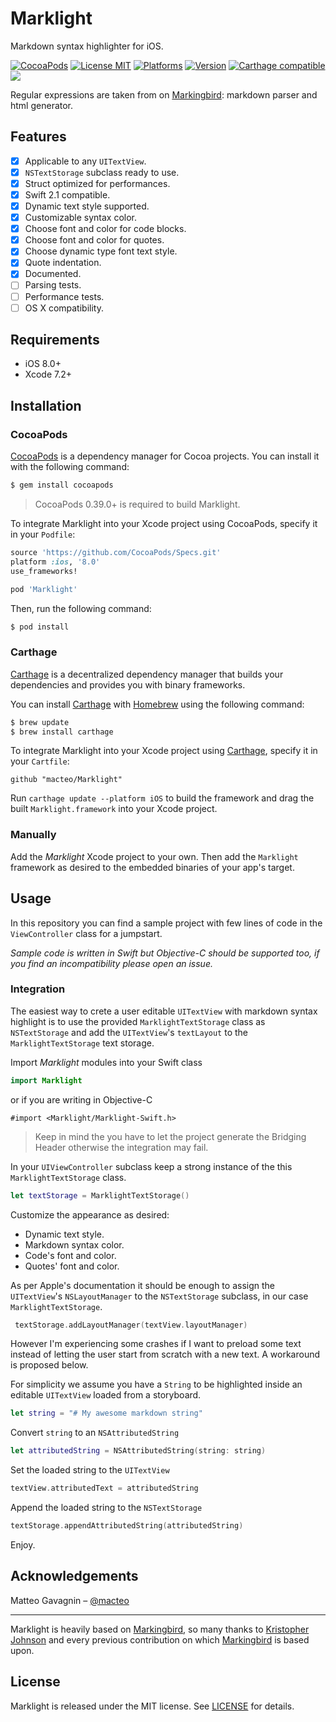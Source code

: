 # Marklight
Markdown syntax highlighter for iOS.

[![CocoaPods](https://img.shields.io/cocoapods/v/Marklight.svg)](https://cocoapods.org/?q=desman) [![License MIT](https://img.shields.io/cocoapods/l/Marklight.svg)](https://raw.githubusercontent.com/macteo/marklight/master/LICENSE) [![Platforms](https://img.shields.io/cocoapods/p/marklight.svg)](http://cocoadocs.org/docsets/Marklight) [![Version](https://img.shields.io/cocoapods/v/marklight.svg)](http://cocoadocs.org/docsets/Marklight) [![Carthage compatible](https://img.shields.io/badge/Carthage-compatible-4BC51D.svg?style=flat)](https://github.com/Carthage/Carthage) ![](https://travis-ci.org/macteo/Markingbird.svg)

Regular expressions are taken from on [Markingbird](https://github.com/kristopherjohnson/Markingbird): markdown parser and html generator.

## Features

- [x] Applicable to any `UITextView`.
- [x] `NSTextStorage` subclass ready to use.
- [x] Struct optimized for performances.
- [x] Swift 2.1 compatible.
- [x] Dynamic text style supported.
- [x] Customizable syntax color.
- [x] Choose font and color for code blocks.
- [x] Choose font and color for quotes.
- [x] Choose dynamic type font text style.
- [x] Quote indentation.
- [x] Documented.
- [ ] Parsing tests.
- [ ] Performance tests.
- [ ] OS X compatibility.

## Requirements

- iOS 8.0+
- Xcode 7.2+

## Installation

### CocoaPods

[CocoaPods](http://cocoapods.org) is a dependency manager for Cocoa projects. You can install it with the following command:

```bash
$ gem install cocoapods
```

> CocoaPods 0.39.0+ is required to build Marklight.

To integrate Marklight into your Xcode project using CocoaPods, specify it in your `Podfile`:

```ruby
source 'https://github.com/CocoaPods/Specs.git'
platform :ios, '8.0'
use_frameworks!

pod 'Marklight'
```

Then, run the following command:

```bash
$ pod install
```

### Carthage

[Carthage](https://github.com/Carthage/Carthage) is a decentralized dependency manager that builds your dependencies and provides you with binary frameworks.

You can install [Carthage](https://github.com/Carthage/Carthage) with [Homebrew](http://brew.sh/) using the following command:

```bash
$ brew update
$ brew install carthage
```

To integrate Marklight into your Xcode project using [Carthage](https://github.com/Carthage/Carthage), specify it in your `Cartfile`:

```ogdl
github "macteo/Marklight"
```

Run `carthage update --platform iOS` to build the framework and drag the built `Marklight.framework` into your Xcode project.

### Manually

Add the *Marklight* Xcode project to your own. Then add the `Marklight` framework as desired to the embedded binaries of your app's target.

## Usage

In this repository you can find a sample project with few lines of code in the `ViewController` class for a jumpstart.

*Sample code is written in Swift but Objective-C should be supported too, if you find an incompatibility please open an issue.*

### Integration

The easiest way to crete a user editable `UITextView` with markdown syntax highlight is to use the provided `MarklightTextStorage` class as `NSTextStorage` and add the `UITextView`'s `textLayout` to the `MarklightTextStorage` text storage.

Import *Marklight* modules into your Swift class

```swift
import Marklight
```

or if you are writing in Objective-C

```objc
#import <Marklight/Marklight-Swift.h>
```

> Keep in mind the you have to let the project generate the Bridging Header otherwise the integration may fail.

In your `UIViewController` subclass keep a strong instance of the this `MarklightTextStorage` class.

```swift
let textStorage = MarklightTextStorage()
```

Customize the appearance as desired:

* Dynamic text style.
* Markdown syntax color.
* Code's font and color.
* Quotes' font and color.

As per Apple's documentation it should be enough to assign the `UITextView`'s `NSLayoutManager` to the `NSTextStorage` subclass, in our case `MarklightTextStorage`.

```swift
 textStorage.addLayoutManager(textView.layoutManager)
```
However I'm experiencing some crashes if I want to preload some text instead of letting the user start from scratch with a new text. A workaround is proposed below.

For simplicity we assume you have a `String` to be highlighted inside an editable `UITextView` loaded from a storyboard.

```swift
let string = "# My awesome markdown string"
```

Convert `string` to an `NSAttributedString`

```swift
let attributedString = NSAttributedString(string: string)
```

Set the loaded string to the `UITextView`

```swift
textView.attributedText = attributedString
```

Append the loaded string to the `NSTextStorage`

```swift
textStorage.appendAttributedString(attributedString)
```

Enjoy.

## Acknowledgements

Matteo Gavagnin – [@macteo](http://twitter.com/macteo)

---

Marklight is heavily based on [Markingbird](https://github.com/kristopherjohnson/Markingbird), so many thanks to [Kristopher Johnson](http://undefinedvalue.com) and every previous contribution on which [Markingbird](https://github.com/kristopherjohnson/Markingbird) is based upon.

## License

Marklight is released under the MIT license. See [LICENSE](https://raw.githubusercontent.com/macteo/Marklight/master/LICENSE) for details.
